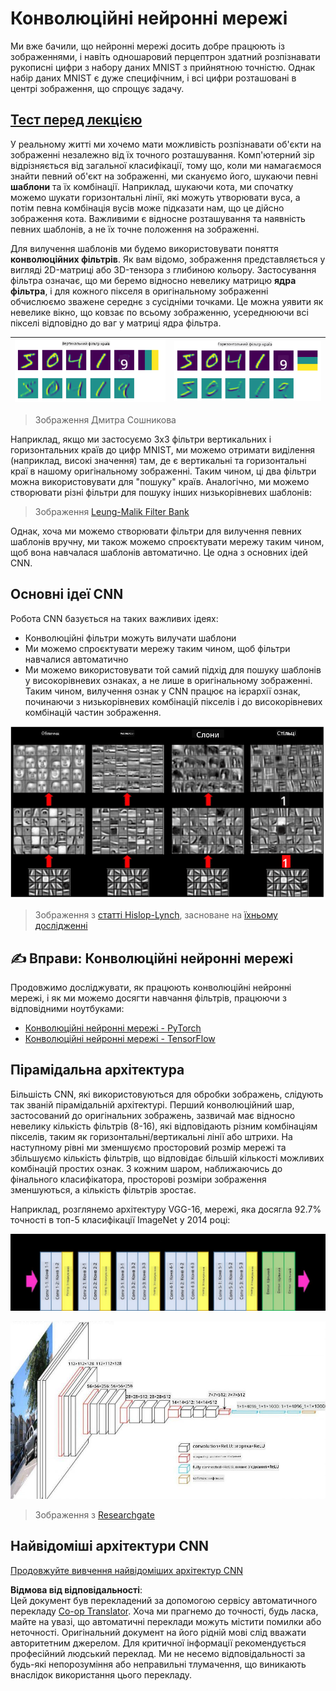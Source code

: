 <!--
CO_OP_TRANSLATOR_METADATA:
{
  "original_hash": "088837b42b7d99198bf62db8a42411e0",
  "translation_date": "2025-08-25T22:53:53+00:00",
  "source_file": "lessons/4-ComputerVision/07-ConvNets/README.md",
  "language_code": "uk"
}
-->
# Конволюційні нейронні мережі

Ми вже бачили, що нейронні мережі досить добре працюють із зображеннями, і навіть одношаровий перцептрон здатний розпізнавати рукописні цифри з набору даних MNIST з прийнятною точністю. Однак набір даних MNIST є дуже специфічним, і всі цифри розташовані в центрі зображення, що спрощує задачу.

## [Тест перед лекцією](https://red-field-0a6ddfd03.1.azurestaticapps.net/quiz/107)

У реальному житті ми хочемо мати можливість розпізнавати об'єкти на зображенні незалежно від їх точного розташування. Комп'ютерний зір відрізняється від загальної класифікації, тому що, коли ми намагаємося знайти певний об'єкт на зображенні, ми скануємо його, шукаючи певні **шаблони** та їх комбінації. Наприклад, шукаючи кота, ми спочатку можемо шукати горизонтальні лінії, які можуть утворювати вуса, а потім певна комбінація вусів може підказати нам, що це дійсно зображення кота. Важливими є відносне розташування та наявність певних шаблонів, а не їх точне положення на зображенні.

Для вилучення шаблонів ми будемо використовувати поняття **конволюційних фільтрів**. Як вам відомо, зображення представляється у вигляді 2D-матриці або 3D-тензора з глибиною кольору. Застосування фільтра означає, що ми беремо відносно невелику матрицю **ядра фільтра**, і для кожного пікселя в оригінальному зображенні обчислюємо зважене середнє з сусідніми точками. Це можна уявити як невелике вікно, що ковзає по всьому зображенню, усереднюючи всі пікселі відповідно до ваг у матриці ядра фільтра.

![Фільтр вертикальних країв](../../../../../translated_images/filter-vert.b7148390ca0bc356ddc7e55555d2481819c1e86ddde9dce4db5e71a69d6f887f.uk.png) | ![Фільтр горизонтальних країв](../../../../../translated_images/filter-horiz.59b80ed4feb946efbe201a7fe3ca95abb3364e266e6fd90820cb893b4d3a6dda.uk.png)
----|----

> Зображення Дмитра Сошникова

Наприклад, якщо ми застосуємо 3x3 фільтри вертикальних і горизонтальних країв до цифр MNIST, ми можемо отримати виділення (наприклад, високі значення) там, де є вертикальні та горизонтальні краї в нашому оригінальному зображенні. Таким чином, ці два фільтри можна використовувати для "пошуку" країв. Аналогічно, ми можемо створювати різні фільтри для пошуку інших низькорівневих шаблонів:

> Зображення [Leung-Malik Filter Bank](https://www.robots.ox.ac.uk/~vgg/research/texclass/filters.html)

Однак, хоча ми можемо створювати фільтри для вилучення певних шаблонів вручну, ми також можемо спроєктувати мережу таким чином, щоб вона навчалася шаблонів автоматично. Це одна з основних ідей CNN.

## Основні ідеї CNN

Робота CNN базується на таких важливих ідеях:

* Конволюційні фільтри можуть вилучати шаблони
* Ми можемо спроєктувати мережу таким чином, щоб фільтри навчалися автоматично
* Ми можемо використовувати той самий підхід для пошуку шаблонів у високорівневих ознаках, а не лише в оригінальному зображенні. Таким чином, вилучення ознак у CNN працює на ієрархії ознак, починаючи з низькорівневих комбінацій пікселів і до високорівневих комбінацій частин зображення.

![Ієрархічне вилучення ознак](../../../../../translated_images/FeatureExtractionCNN.d9b456cbdae7cb643fde3032b81b2940e3cf8be842e29afac3f482725ba7f95c.uk.png)

> Зображення з [статті Hislop-Lynch](https://www.semanticscholar.org/paper/Computer-vision-based-pedestrian-trajectory-Hislop-Lynch/26e6f74853fc9bbb7487b06dc2cf095d36c9021d), засноване на [їхньому дослідженні](https://dl.acm.org/doi/abs/10.1145/1553374.1553453)

## ✍️ Вправи: Конволюційні нейронні мережі

Продовжимо досліджувати, як працюють конволюційні нейронні мережі, і як ми можемо досягти навчання фільтрів, працюючи з відповідними ноутбуками:

* [Конволюційні нейронні мережі - PyTorch](../../../../../lessons/4-ComputerVision/07-ConvNets/ConvNetsPyTorch.ipynb)
* [Конволюційні нейронні мережі - TensorFlow](../../../../../lessons/4-ComputerVision/07-ConvNets/ConvNetsTF.ipynb)

## Пірамідальна архітектура

Більшість CNN, які використовуються для обробки зображень, слідують так званій пірамідальній архітектурі. Перший конволюційний шар, застосований до оригінальних зображень, зазвичай має відносно невелику кількість фільтрів (8-16), які відповідають різним комбінаціям пікселів, таким як горизонтальні/вертикальні лінії або штрихи. На наступному рівні ми зменшуємо просторовий розмір мережі та збільшуємо кількість фільтрів, що відповідає більшій кількості можливих комбінацій простих ознак. З кожним шаром, наближаючись до фінального класифікатора, просторові розміри зображення зменшуються, а кількість фільтрів зростає.

Наприклад, розглянемо архітектуру VGG-16, мережі, яка досягла 92.7% точності в топ-5 класифікації ImageNet у 2014 році:

![Шари ImageNet](../../../../../translated_images/vgg-16-arch1.d901a5583b3a51baeaab3e768567d921e5d54befa46e1e642616c5458c934028.uk.jpg)

![Піраміда ImageNet](../../../../../translated_images/vgg-16-arch.64ff2137f50dd49fdaa786e3f3a975b3f22615efd13efb19c5d22f12e01451a1.uk.jpg)

> Зображення з [Researchgate](https://www.researchgate.net/figure/Vgg16-model-structure-To-get-the-VGG-NIN-model-we-replace-the-2-nd-4-th-6-th-7-th_fig2_335194493)

## Найвідоміші архітектури CNN

[Продовжуйте вивчення найвідоміших архітектур CNN](CNN_Architectures.md)

**Відмова від відповідальності**:  
Цей документ був перекладений за допомогою сервісу автоматичного перекладу [Co-op Translator](https://github.com/Azure/co-op-translator). Хоча ми прагнемо до точності, будь ласка, майте на увазі, що автоматичні переклади можуть містити помилки або неточності. Оригінальний документ на його рідній мові слід вважати авторитетним джерелом. Для критичної інформації рекомендується професійний людський переклад. Ми не несемо відповідальності за будь-які непорозуміння або неправильні тлумачення, що виникають внаслідок використання цього перекладу.